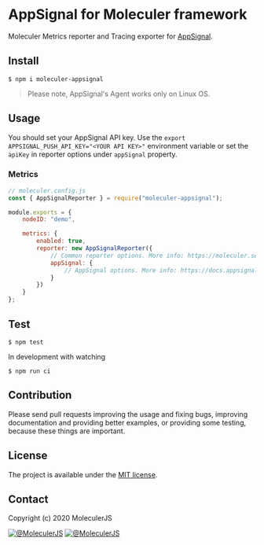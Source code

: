 # AppSignal for Moleculer framework
Moleculer Metrics reporter and Tracing exporter for [AppSignal](https://appsignal.com/).

## Install

```
$ npm i moleculer-appsignal
```

>Please note, AppSignal's Agent works only on Linux OS.

## Usage

You should set your AppSignal API key. Use the `export APPSIGNAL_PUSH_API_KEY="<YOUR API KEY>"` environment variable or set the `ȧpiKey` in reporter options under `appSignal` property.

### Metrics
```js
// moleculer.config.js
const { AppSignalReporter } = require("moleculer-appsignal");

module.exports = {
    nodeID: "demo",

    metrics: {
        enabled: true,
        reporter: new AppSignalReporter({
            // Common reporter options. More info: https://moleculer.services/docs/0.14/metrics.html#Metrics-Reporters
            appSignal: {
                // AppSignal options. More info: https://docs.appsignal.com/nodejs/configuration
            }
        })
    }
};
```

## Test
```
$ npm test
```

In development with watching

```
$ npm run ci
```

## Contribution
Please send pull requests improving the usage and fixing bugs, improving documentation and providing better examples, or providing some testing, because these things are important.

## License
The project is available under the [MIT license](https://tldrlegal.com/license/mit-license).

## Contact
Copyright (c) 2020 MoleculerJS

[![@MoleculerJS](https://img.shields.io/badge/github-moleculerjs-green.svg)](https://github.com/moleculerjs) [![@MoleculerJS](https://img.shields.io/badge/twitter-MoleculerJS-blue.svg)](https://twitter.com/MoleculerJS)